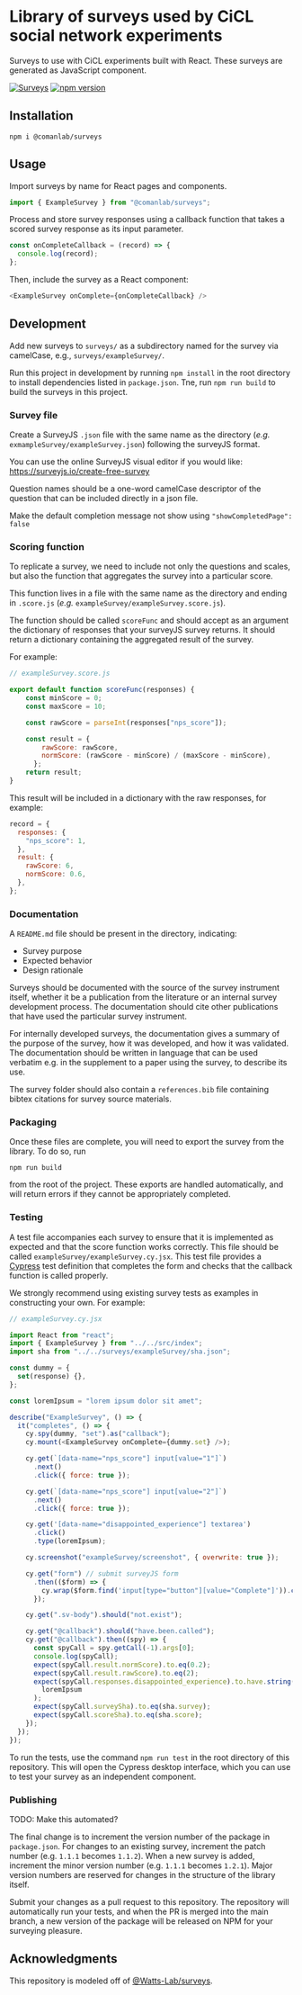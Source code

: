 # Library of surveys used by CiCL social network experiments

Surveys to use with CiCL experiments built with React. These surveys are generated as JavaScript component.

[![Surveys](https://img.shields.io/endpoint?url=https://dashboard.cypress.io/badge/simple/z7p66s&style=flat&logo=cypress)](https://dashboard.cypress.io/projects/s6qray/runs)
[![npm version](https://badge.fury.io/js/@comanlab%2Fsurveys.svg)](https://badge.fury.io/js/@comanlab%2Fsurveys)

## Installation

```
npm i @comanlab/surveys
```

## Usage

Import surveys by name for React pages and components.

```js
import { ExampleSurvey } from "@comanlab/surveys";
```

Process and store survey responses using a callback function that takes a scored survey response as its input parameter.

```js
const onCompleteCallback = (record) => {
  console.log(record);
};
```

Then, include the survey as a React component:

```js
<ExampleSurvey onComplete={onCompleteCallback} />
```

## Development

Add new surveys to `surveys/` as a subdirectory named for the survey via camelCase, e.g., `surveys/exampleSurvey/`.

Run this project in development by running `npm install` in the root directory to install dependencies listed in `package.json`. Tne, run `npm run build` to build the surveys in this project.

### Survey file

Create a SurveyJS `.json` file with the same name as the directory (_e.g._ `exmampleSurvey/exampleSurvey.json`) following the surveyJS format.

You can use the online SurveyJS visual editor if you would like: https://surveyjs.io/create-free-survey

Question names should be a one-word camelCase descriptor of the question that can be included directly in a json file.

Make the default completion message not show using ```"showCompletedPage": false```

### Scoring function

To replicate a survey, we need to include not only the questions and scales, but also the function that aggregates the survey into a particular score.

This function lives in a file with the same name as the directory and ending in `.score.js` (_e.g._ `exampleSurvey/exampleSurvey.score.js`).

The function should be called `scoreFunc` and should accept as an argument the dictionary of responses that your surveyJS survey returns. It should return a dictionary containing the aggregated result of the survey.

For example:

```js
// exampleSurvey.score.js

export default function scoreFunc(responses) {
    const minScore = 0;
    const maxScore = 10;

    const rawScore = parseInt(responses["nps_score"]);

    const result = {
        rawScore: rawScore,
        normScore: (rawScore - minScore) / (maxScore - minScore),
      };
    return result;
}
```

This result will be included in a dictionary with the raw responses, for example:

```js
record = {
  responses: {
    "nps_score": 1,
  },
  result: {
    rawScore: 6,
    normScore: 0.6,
  },
};
```

### Documentation

A `README.md` file should be present in the directory, indicating:

- Survey purpose
- Expected behavior
- Design rationale

Surveys should be documented with the source of the survey instrument itself, whether it be a publication from the literature or an internal survey development process. The documentation should cite other publications that have used the particular survey instrument.

For internally developed surveys, the documentation gives a summary of the purpose of the survey, how it was developed, and how it was validated. The documentation should be written in language that can be used verbatim e.g. in the supplement to a paper using the survey, to describe its use.

The survey folder should also contain a `references.bib` file containing bibtex citations for survey source materials.

### Packaging

Once these files are complete, you will need to export the survey from the library. To do so, run

```
npm run build
```

from the root of the project. These exports are handled automatically, and will return errors if they cannot be appropriately completed.

### Testing

A test file accompanies each survey to ensure that it is implemented as expected and that the score function works correctly. This file should be called `exampleSurvey/exampleSurvey.cy.jsx`.
This test file provides a [Cypress](https://docs.cypress.io/guides/overview/why-cypress) test definition that completes the form and checks that the callback function is called properly.

We strongly recommend using existing survey tests as examples in constructing your own. For example:

```js
// exampleSurvey.cy.jsx

import React from "react";
import { ExampleSurvey } from "../../src/index";
import sha from "../../surveys/exampleSurvey/sha.json";

const dummy = {
  set(response) {},
};

const loremIpsum = "lorem ipsum dolor sit amet";

describe("ExampleSurvey", () => {
  it("completes", () => {
    cy.spy(dummy, "set").as("callback");
    cy.mount(<ExampleSurvey onComplete={dummy.set} />);

    cy.get(`[data-name="nps_score"] input[value="1"]`)
      .next()
      .click({ force: true });

    cy.get(`[data-name="nps_score"] input[value="2"]`)
      .next()
      .click({ force: true });

    cy.get('[data-name="disappointed_experience"] textarea')
      .click()
      .type(loremIpsum);

    cy.screenshot("exampleSurvey/screenshot", { overwrite: true });

    cy.get("form") // submit surveyJS form
      .then(($form) => {
        cy.wrap($form.find('input[type="button"][value="Complete"]')).click();
      });

    cy.get(".sv-body").should("not.exist");

    cy.get("@callback").should("have.been.called");
    cy.get("@callback").then((spy) => {
      const spyCall = spy.getCall(-1).args[0];
      console.log(spyCall);
      expect(spyCall.result.normScore).to.eq(0.2);
      expect(spyCall.result.rawScore).to.eq(2);
      expect(spyCall.responses.disappointed_experience).to.have.string(
        loremIpsum
      );
      expect(spyCall.surveySha).to.eq(sha.survey);
      expect(spyCall.scoreSha).to.eq(sha.score);
    });
  });
});
```

To run the tests, use the command `npm run test` in the root directory of this repository. This will open the Cypress desktop interface, which you can use to test your survey as an independent component.

### Publishing

TODO: Make this automated?

The final change is to increment the version number of the package in `package.json`. For changes to an existing survey, increment the patch number (e.g. `1.1.1` becomes `1.1.2`). When a new survey is added, increment the minor version number (e.g. `1.1.1` becomes `1.2.1`). Major version numbers are reserved for changes in the structure of the library itself.

Submit your changes as a pull request to this repository. The repository will automatically run your tests, and when the PR is merged into the main branch, a new version of the package will be released on NPM for your surveying pleasure.

## Acknowledgments

This repository is modeled off of [@Watts-Lab/surveys](https://github.com/Watts-Lab/surveys/).
